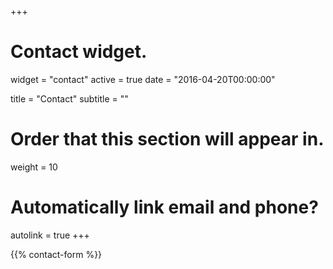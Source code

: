 +++
# Contact widget.
widget = "contact"
active = true
date = "2016-04-20T00:00:00"

title = "Contact"
subtitle = ""

# Order that this section will appear in.
weight = 10

# Automatically link email and phone?
autolink = true
+++

{{% contact-form %}}